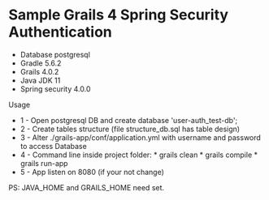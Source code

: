 # Sample Grails 4 Spring Security Authentication 

- Database postgresql
- Gradle 5.6.2 
- Grails 4.0.2
- Java JDK 11
- Spring security 4.0.0

Usage

* 1 - Open postgresql DB and create database 'user-auth_test-db';
* 2 - Create tables structure (file structure_db.sql has table design)
* 3 - Alter ./grails-app/conf/application.yml with username and password to access Database
* 4 - Command line inside project folder:
      * grails clean
      * grails compile
      * grails run-app
* 5 - App listen on 8080 (if your not change)      


PS: JAVA_HOME and GRAILS_HOME need set.
